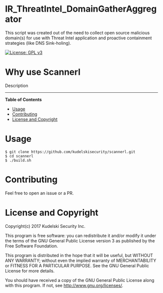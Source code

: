# IR_ThreatIntel_DomainGatherAggregator
This script was created out of the need to collect open source malicious domain(s) for use with Threat Intel application and proactive containment strategies (like DNS Sink-holing). 

[![License: GPL v3](https://img.shields.io/badge/License-GPL%20v3-blue.svg)](http://www.gnu.org/licenses/gpl-3.0)

# Why use Scannerl
Description 


---

**Table of Contents**

* [Usage](#usage)
* [Contributing](#contributing)
* [License and Copyright](#license-and-copyright)

# Usage
```
$ git clone https://github.com/kudelskisecurity/scannerl.git
$ cd scannerl
$ ./build.sh
```

# Contributing

Feel free to open an issue or a PR.

# License and Copyright

Copyright(c) 2017 Kudelski Security Inc.

This program is free software: you can redistribute it and/or modify
it under the terms of the GNU General Public License version 3 as published by the Free Software Foundation.

This program is distributed in the hope that it will be useful,
but WITHOUT ANY WARRANTY; without even the implied warranty of
MERCHANTABILITY or FITNESS FOR A PARTICULAR PURPOSE.  See the
GNU General Public License for more details.

You should have received a copy of the GNU General Public License
along with this program.  If not, see <http://www.gnu.org/licenses/>.
